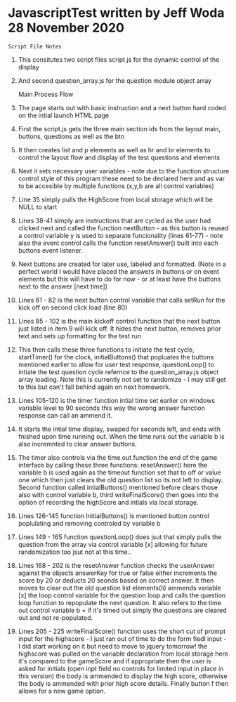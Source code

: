# JavascriptTest written by Jeff Woda  28 November 2020
    Script File Notes
1.  This consitutes two script files script.js for the dynamic control of the display
2.  And second question_array.js for the question module object array

    Main Process Flow
3.  The page starts out with basic instruction and a next button hard coded on the intial launch HTML page 
4.  First the script.js gets the three main section ids from the layout main, buttons, questions as well as the btn
5.  It then creates list and p elements as well as hr and br elements to control the layout flow and display of the test questions and elements
6.  Next it sets necessary user variables - note due to the function structure control style of this program these need to be declared here and as var to be accesible by multiple functions (x,y,b are all control variables)
7. Line 35 simply pulls the HighScore from local storage which will be NULL to start
8. Lines 38-41 simply are instructions that are cycled as the user had clicked next and called the function nextButton - as this button is reused a control variable y is used to separate funcionality (lines 61-77) - note also the event control calls the function resetAnswer() built into each buttons event listener.
9. Next buttons are created for later use, labeled and formatted. (Note in a perfect world I would have placed the answers in buttons or on event elements but this will have to do for now - or at least have the buttons next to the answer [next time])
10. Lines 61 - 82 is the next button control variable that calls setRun for the kick off on second click load (line 80)
11. Lines 85 - 102 is the  main kickoff control function that the next button just listed in item 9 will kick off. It hides the next button, removes prior text and sets up formatting for the test run
12. This then calls these three functions to initiate the test cycle, startTimer() for the clock, initialButtons() that popluates the buttons mentioned earlier to allow for user test response, questionLoop() to intiate the test question cycle refernce to the question_array.js object array loading. Note this is currently not set to randomize - I may still get to this but can't fall behind again on next homework.
13. Lines 105-120 is the timer function intial time set earlier on windows variable level to 90 seconds this way the wrong answer function response can call an ammend it.
14. It starts the intial time display, swaped for seconds left, and ends with fnished upon time running out. When the time runs out the variable b is also incremnted to clear answer buttons.
15. The timer also controls via the time out function the end of the game interface by calling these three functions: resetAnswer() here the variable b is used again as the timeout function set that to off or value one which then just clears the old question list so its not left to display. Second function called intialButtons() mentioned before clears those also with control variable b, third writeFinalScore() then goes into the option of recording the highScore and intials via local storage.
16. Lines 126-145 function InitialButtons() is mentioned button control poplulating and removing controled by variable b
17. Lines 149 - 165 function questionLoop() does jsut that simply pulls the question from the array via control variable [x] allowing for future randomization too jsut not at this time.. 
18. Lines 168 - 202 is the resetAnswer function checks the userAnswer against the objects answerKey for true or false either increments the score by 20 or deducts 20 seonds based on correct answer. It then moves to clear out the old question list elements(li) ammends variable [x] the loop control variable for the question loop and calls the question loop function to repopulate the next question. It also refers to the time out control variable b = if it's timed out simply the questions are cleared out and not re-populated.
19. Lines 205 - 225 writeFinalScore() function uses the short cut of prompt input for the highscore - I just ran out of time to do the form fiedl input - I did start working on it but need to move to jquery tomorrow!  the highscore was pulled on the variable declaration from local storage here it's compared to the gameScore and if appropriate then the user is asked for initials (open inpt field no controls for limited input in place in this version) the body is ammended to display the high score, otherwise the body is ammended with prior high score details. Finally button f then allows for a new game option.